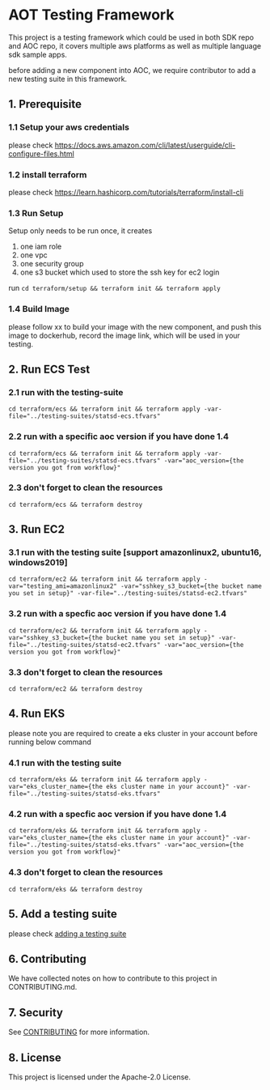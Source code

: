 # AOT Testing Framework
This project is a testing framework which could be used in both SDK repo and AOC repo, it covers multiple aws platforms as well as multiple language sdk sample apps. 

before adding a new component into AOC, we require contributor to add a new testing suite in this framework.

## 1. Prerequisite

### 1.1 Setup your aws credentials

please check https://docs.aws.amazon.com/cli/latest/userguide/cli-configure-files.html

### 1.2 install terraform

please check https://learn.hashicorp.com/tutorials/terraform/install-cli

### 1.3 Run Setup
Setup only needs to be run once, it creates 
1. one iam role
2. one vpc
3. one security group
4. one s3 bucket which used to store the ssh key for ec2 login

run
``
cd terraform/setup && terraform init && terraform apply
``

### 1.4 Build Image

please follow xx to build your image with the new component, and push this image to dockerhub, record the image link, which will be used in your testing.


## 2. Run ECS Test

### 2.1 run with the testing-suite

```shell
cd terraform/ecs && terraform init && terraform apply -var-file="../testing-suites/statsd-ecs.tfvars"
```

### 2.2 run with a specific aoc version if you have done 1.4

```shell
cd terraform/ecs && terraform init && terraform apply -var-file="../testing-suites/statsd-ecs.tfvars" -var="aoc_version={the version you got from workflow}"
```

### 2.3 don't forget to clean the resources

```shell
cd terraform/ecs && terraform destroy
```
## 3. Run EC2

### 3.1 run with the testing suite [support amazonlinux2, ubuntu16, windows2019]

```shell
cd terraform/ec2 && terraform init && terraform apply -var="testing_ami=amazonlinux2" -var="sshkey_s3_bucket={the bucket name you set in setup}" -var-file="../testing-suites/statsd-ec2.tfvars"
```

### 3.2 run with a specfic aoc version if you have done 1.4


```shell
cd terraform/ec2 && terraform init && terraform apply -var="sshkey_s3_bucket={the bucket name you set in setup}" -var-file="../testing-suites/statsd-ec2.tfvars" -var="aoc_version={the version you got from workflow}"
```

### 3.3 don't forget to clean the resources 
```shell
cd terraform/ec2 && terraform destroy
```

## 4. Run EKS

please note you are required to create a eks cluster in your account before running below command

### 4.1 run with the testing suite

```shell
cd terraform/eks && terraform init && terraform apply -var="eks_cluster_name={the eks cluster name in your account}" -var-file="../testing-suites/statsd-eks.tfvars"
```

### 4.2 run with a specfic aoc version if you have done 1.4

```shell
cd terraform/eks && terraform init && terraform apply -var="eks_cluster_name={the eks cluster name in your account}" -var-file="../testing-suites/statsd-eks.tfvars" -var="aoc_version={the version you got from workflow}"
```

### 4.3 don't forget to clean the resources

```
cd terraform/eks && terraform destroy
```

## 5. Add a testing suite

please check [adding a testing suite](terraform/README.md)

## 6. Contributing

We have collected notes on how to contribute to this project in CONTRIBUTING.md.

## 7. Security

See [CONTRIBUTING](CONTRIBUTING.md#security-issue-notifications) for more information.

## 8. License

This project is licensed under the Apache-2.0 License.

